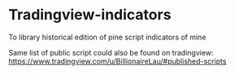 # Tradingview-indicators
To library historical edition of pine script indicators of mine


Same list of public script could also be found on tradingview: https://www.tradingview.com/u/BillionaireLau/#published-scripts
